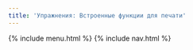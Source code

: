 ```yaml
---
title: 'Упражнения: Встроенные функции для печати'
---
```


{% include menu.html %}
{% include nav.html %}